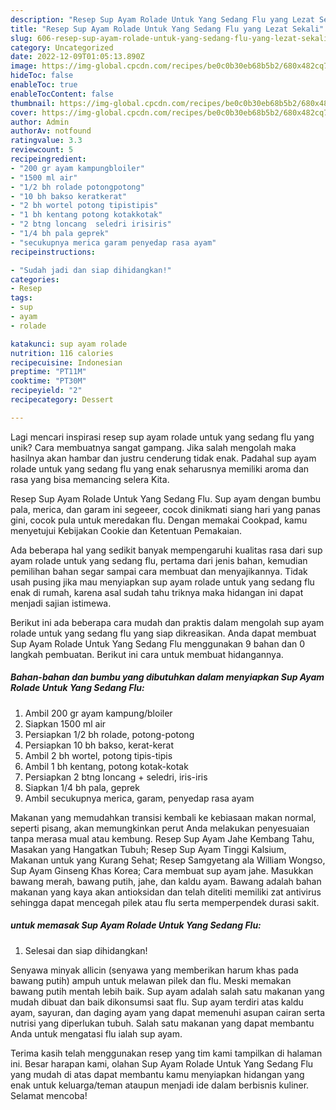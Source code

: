 ```yaml
---
description: "Resep Sup Ayam Rolade Untuk Yang Sedang Flu yang Lezat Sekali"
title: "Resep Sup Ayam Rolade Untuk Yang Sedang Flu yang Lezat Sekali"
slug: 606-resep-sup-ayam-rolade-untuk-yang-sedang-flu-yang-lezat-sekali
category: Uncategorized
date: 2022-12-09T01:05:13.890Z
image: https://img-global.cpcdn.com/recipes/be0c0b30eb68b5b2/680x482cq70/sup-ayam-rolade-untuk-yang-sedang-flu-foto-resep-utama.jpg
hideToc: false
enableToc: true
enableTocContent: false
thumbnail: https://img-global.cpcdn.com/recipes/be0c0b30eb68b5b2/680x482cq70/sup-ayam-rolade-untuk-yang-sedang-flu-foto-resep-utama.jpg
cover: https://img-global.cpcdn.com/recipes/be0c0b30eb68b5b2/680x482cq70/sup-ayam-rolade-untuk-yang-sedang-flu-foto-resep-utama.jpg
author: Admin
authorAv: notfound
ratingvalue: 3.3
reviewcount: 5
recipeingredient:
- "200 gr ayam kampungbloiler"
- "1500 ml air"
- "1/2 bh rolade potongpotong"
- "10 bh bakso keratkerat"
- "2 bh wortel potong tipistipis"
- "1 bh kentang potong kotakkotak"
- "2 btng loncang  seledri irisiris"
- "1/4 bh pala geprek"
- "secukupnya merica garam penyedap rasa ayam"
recipeinstructions:

- "Sudah jadi dan siap dihidangkan!"
categories:
- Resep
tags:
- sup
- ayam
- rolade

katakunci: sup ayam rolade 
nutrition: 116 calories
recipecuisine: Indonesian
preptime: "PT11M"
cooktime: "PT30M"
recipeyield: "2"
recipecategory: Dessert

---
```





Lagi mencari inspirasi resep sup ayam rolade untuk yang sedang flu yang unik? Cara membuatnya sangat gampang. Jika salah mengolah maka hasilnya akan hambar dan justru cenderung tidak enak. Padahal sup ayam rolade untuk yang sedang flu yang enak seharusnya memiliki aroma dan rasa yang bisa memancing selera Kita.





Resep Sup Ayam Rolade Untuk Yang Sedang Flu. Sup ayam dengan bumbu pala, merica, dan garam ini segeeer, cocok dinikmati siang hari yang panas gini, cocok pula untuk meredakan flu. Dengan memakai Cookpad, kamu menyetujui Kebijakan Cookie dan Ketentuan Pemakaian.

Ada beberapa hal yang sedikit banyak mempengaruhi kualitas rasa dari sup ayam rolade untuk yang sedang flu, pertama dari jenis bahan, kemudian pemilihan bahan segar sampai cara membuat dan menyajikannya. Tidak usah pusing jika mau menyiapkan sup ayam rolade untuk yang sedang flu enak di rumah, karena asal sudah tahu triknya maka hidangan ini dapat menjadi sajian istimewa.






Berikut ini ada beberapa cara mudah dan praktis dalam mengolah sup ayam rolade untuk yang sedang flu yang siap dikreasikan. Anda dapat membuat Sup Ayam Rolade Untuk Yang Sedang Flu menggunakan 9 bahan dan 0 langkah pembuatan. Berikut ini cara untuk membuat hidangannya.

<!--inarticleads1-->

##### Bahan-bahan dan bumbu yang dibutuhkan dalam menyiapkan Sup Ayam Rolade Untuk Yang Sedang Flu:

1. Ambil 200 gr ayam kampung/bloiler
1. Siapkan 1500 ml air
1. Persiapkan 1/2 bh rolade, potong-potong
1. Persiapkan 10 bh bakso, kerat-kerat
1. Ambil 2 bh wortel, potong tipis-tipis
1. Ambil 1 bh kentang, potong kotak-kotak
1. Persiapkan 2 btng loncang + seledri, iris-iris
1. Siapkan 1/4 bh pala, geprek
1. Ambil secukupnya merica, garam, penyedap rasa ayam


Makanan yang memudahkan transisi kembali ke kebiasaan makan normal, seperti pisang, akan memungkinkan perut Anda melakukan penyesuaian tanpa merasa mual atau kembung. Resep Sup Ayam Jahe Kembang Tahu, Masakan yang Hangatkan Tubuh; Resep Sup Ayam Tinggi Kalsium, Makanan untuk yang Kurang Sehat; Resep Samgyetang ala William Wongso, Sup Ayam Ginseng Khas Korea; Cara membuat sup ayam jahe. Masukkan bawang merah, bawang putih, jahe, dan kaldu ayam. Bawang adalah bahan makanan yang kaya akan antioksidan dan telah diteliti memiliki zat antivirus sehingga dapat mencegah pilek atau flu serta memperpendek durasi sakit. 

<!--inarticleads2-->

#####  untuk memasak Sup Ayam Rolade Untuk Yang Sedang Flu:


1. Selesai dan siap dihidangkan!

Senyawa minyak allicin (senyawa yang memberikan harum khas pada bawang putih) ampuh untuk melawan pilek dan flu. Meski memakan bawang putih mentah lebih baik. Sup ayam adalah salah satu makanan yang mudah dibuat dan baik dikonsumsi saat flu. Sup ayam terdiri atas kaldu ayam, sayuran, dan daging ayam yang dapat memenuhi asupan cairan serta nutrisi yang diperlukan tubuh. Salah satu makanan yang dapat membantu Anda untuk mengatasi flu ialah sup ayam. 

Terima kasih telah menggunakan resep yang tim kami tampilkan di halaman ini. Besar harapan kami, olahan Sup Ayam Rolade Untuk Yang Sedang Flu yang mudah di atas dapat membantu kamu menyiapkan hidangan yang enak untuk keluarga/teman ataupun menjadi ide dalam berbisnis kuliner. Selamat mencoba!
